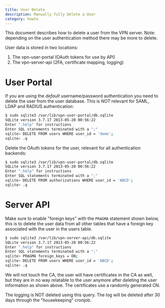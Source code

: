```yaml
---
title: User Delete
description: Manually fully Delete a User
category: howto
---
```


This document describes how to delete a user from the VPN server. Note: 
depending on the user authentication method there may be more to delete.

User data is stored in two locations:

1. The vpn-user-portal (OAuth tokens for use by API)
2. The vpn-server-api (2FA, certificate mapping, logging)

# User Portal

If you are using the *default* username/password authentication you need to 
delete the user from the user database. This is *NOT* relevant for SAML, LDAP 
and RADIUS authentication:

```bash
$ sudo sqlite3 /var/lib/vpn-user-portal/db.sqlite
SQLite version 3.7.17 2013-05-20 00:56:22
Enter ".help" for instructions
Enter SQL statements terminated with a ";"
sqlite> DELETE FROM users WHERE user_id = 'demo';
sqlite> .q
```

Delete the OAuth tokens for the user, relevant for all authentication backends:

```bash
$ sudo sqlite3 /var/lib/vpn-user-portal/db.sqlite
SQLite version 3.7.17 2013-05-20 00:56:22
Enter ".help" for instructions
Enter SQL statements terminated with a ";"
sqlite> DELETE FROM authorizations WHERE user_id = 'ABCD';
sqlite> .q
```

# Server API

Make sure to enable "foreign keys" with the `PRAGMA` statement shown below, 
this is to delete the user data from all other tables that have a foreign key
associated with the user in the users table.

```bash
$ sudo sqlite3 /var/lib/vpn-server-api/db.sqlite
SQLite version 3.7.17 2013-05-20 00:56:22
Enter ".help" for instructions
Enter SQL statements terminated with a ";"
sqlite> PRAGMA foreign_keys = ON;
sqlite> DELETE FROM users WHERE user_id = 'ABCD';
sqlite> .q
```

We will not touch the CA, the user will have certificates in the CA as well,
but they are in no way relatable to the user anymore after deleting the user
information as shown above. The certificates use a randomly generated CN.

The logging is NOT deleted using this query. The log will be deleted after 30
days through the "housekeeping" cronjob.
